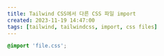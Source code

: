 ```yaml
---
title: Tailwind CSS에서 다른 CSS 파일 import
created: 2023-11-19 14:47:00
tags: [tailwind, tailwindcss, import, css files]
---
```


```css
@import 'file.css';
```
